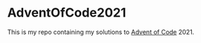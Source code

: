 # AdventOfCode2021

This is my repo containing my solutions to [Advent of Code](https://adventofcode.com/) 2021.
